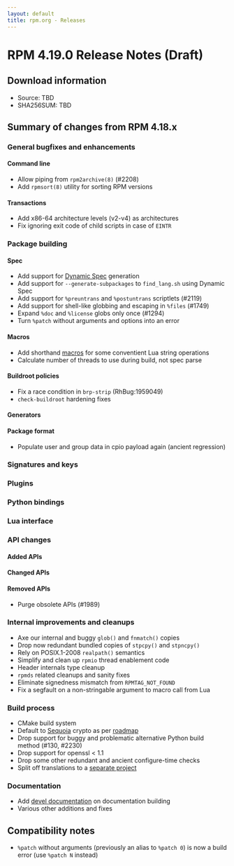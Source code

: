 ```yaml
---
layout: default
title: rpm.org - Releases
---
```


# RPM 4.19.0 Release Notes (Draft)

## Download information
 * Source: TBD
 * SHA256SUM: TBD

## Summary of changes from RPM 4.18.x
### General bugfixes and enhancements
#### Command line
* Allow piping from `rpm2archive(8)` (#2208)
* Add `rpmsort(8)` utility for sorting RPM versions

#### Transactions
* Add x86-64 architecture levels (v2-v4) as architectures
* Fix ignoring exit code of child scripts in case of `EINTR`

### Package building
#### Spec
* Add support for [Dynamic Spec](https://rpm-software-management.github.io/rpm/manual/dynamic_specs.html) generation
* Add support for `--generate-subpackages` to `find_lang.sh` using Dynamic Spec
* Add support for `%preuntrans` and `%postuntrans` scriptlets (#2119)
* Add support for shell-like globbing and escaping in `%files` (#1749)
* Expand `%doc` and `%license` globs only once (#1294)
* Turn `%patch` without arguments and options into an error

#### Macros
* Add shorthand [macros](https://rpm-software-management.github.io/rpm/manual/macros.html) for some conventient Lua string operations
* Calculate number of threads to use during build, not spec parse

#### Buildroot policies
* Fix a race condition in `brp-strip` (RhBug:1959049)
* `check-buildroot` hardening fixes

#### Generators

#### Package format
* Populate user and group data in cpio payload again (ancient regression)

### Signatures and keys
### Plugins
### Python bindings
### Lua interface

### API changes
#### Added APIs
#### Changed APIs
#### Removed APIs
* Purge obsolete APIs (#1989)

### Internal improvements and cleanups
* Axe our internal and buggy `glob()` and `fnmatch()` copies
* Drop now redundant bundled copies of `stpcpy()` and `stpncpy()`
* Rely on POSIX.1-2008 `realpath()` semantics
* Simplify and clean up `rpmio` thread enablement code
* Header internals type cleanup
* `rpmds` related cleanups and sanity fixes
* Eliminate signedness mismatch from `RPMTAG_NOT_FOUND`
* Fix a segfault on a non-stringable argument to macro call from Lua

### Build process
* CMake build system
* Default to [Sequoia](https://sequoia-pgp.org/) crypto as per [roadmap](https://rpm.org/roadmap.html)
* Drop support for buggy and problematic alternative Python build method (#130, #2230)
* Drop support for openssl < 1.1
* Drop some other redundant and ancient configure-time checks
* Split off translations to a [separate project](https://github.com/rpm-software-management/rpm-l10n/)

### Documentation
* Add [devel documentation](https://rpm-software-management.github.io/rpm/manual/devel_documentation.html) on documentation building
* Various other additions and fixes

## Compatibility notes
* `%patch` without arguments (previously an alias to `%patch 0`) is now a build error (use `%patch N` instead)
